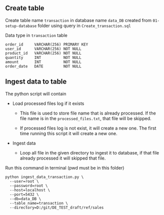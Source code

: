 ## Create table

Create table name `transaction` in database name `data_DB` created from `01-setup-database` folder using query in `Create_transaction.sql`

Data type in `transaction` table
```
order_id     VARCHAR(256) PRIMARY KEY
user_id      VARCHAR(256) NOT NULL 
product_id   VARCHAR(256) NOT NULL
quantity     INT          NOT NULL 
amount       INT          NOT NULL
order_date   DATE         NOT NULL
```

## Ingest data to table
The python script will contain
- Load processed files log if it exists

  - This file is used to store file name that is already processed. If the file name is in the `processed_files.txt`, that file will be skipped.

  - If processed files log is not exist, it will create a new one. The first time running this script it will create a new one.
 
- Ingest data

  - Loop all file in the given directory to ingest it to database, if that file already processed it will skipped that file.

Run this command in terminal (pwd must be in this folder)

```
python ingest_data_transaction.py \
  --user=root \
  --password=root \
  --host=localhost \
  --port=5432 \
  --db=data_DB \
  --table_name=transaction \
  --directory=D:/git/DE_TEST_draft/ref/sales
```

